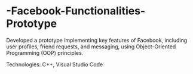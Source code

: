 # -Facebook-Functionalities-Prototype
Developed a prototype implementing key features of Facebook, including user profiles, friend requests, and messaging, using Object-Oriented Programming (OOP) principles.

Technologies:
             C++, Visual Studio Code
